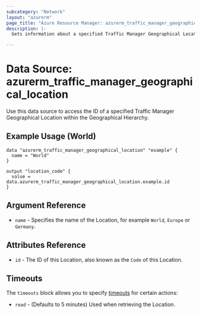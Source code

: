 ```yaml
---
subcategory: "Network"
layout: "azurerm"
page_title: "Azure Resource Manager: azurerm_traffic_manager_geographical_location"
description: |-
  Gets information about a specified Traffic Manager Geographical Location within the Geographical Hierarchy.

---
```


# Data Source: azurerm_traffic_manager_geographical_location

Use this data source to access the ID of a specified Traffic Manager Geographical Location within the Geographical Hierarchy.

## Example Usage (World)

```hcl
data "azurerm_traffic_manager_geographical_location" "example" {
  name = "World"
}

output "location_code" {
  value = data.azurerm_traffic_manager_geographical_location.example.id
}
```

## Argument Reference

* `name` - Specifies the name of the Location, for example `World`, `Europe` or `Germany`.

## Attributes Reference

* `id` - The ID of this Location, also known as the `Code` of this Location.

## Timeouts

The `timeouts` block allows you to specify [timeouts](https://www.terraform.io/language/resources/syntax#operation-timeouts) for certain actions:

* `read` - (Defaults to 5 minutes) Used when retrieving the Location.
